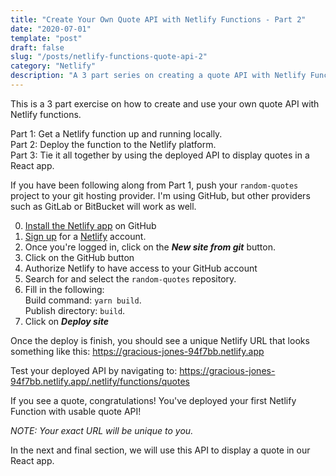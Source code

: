 ```yaml
---
title: "Create Your Own Quote API with Netlify Functions - Part 2"
date: "2020-07-01"
template: "post"
draft: false
slug: "/posts/netlify-functions-quote-api-2"
category: "Netlify"
description: "A 3 part series on creating a quote API with Netlify Functions."
---
```

This is a 3 part exercise on how to create and use your own quote API with Netlify functions.  

Part 1: Get a Netlify function up and running locally.    
Part 2: Deploy the function to the Netlify platform.    
Part 3: Tie it all together by using the deployed API to display quotes in a React app.    
    
If you have been following along from Part 1, push your `random-quotes` project to your git hosting provider.  I'm using GitHub, but other providers such as GitLab or BitBucket will work as well.   

0. [Install the Netlify app](https://developer.github.com/apps/installing-github-apps/) on GitHub   
1. [Sign up](https://app.netlify.com/signup) for a [Netlify](https://www.netlify.com/) account.  
2. Once you're logged in, click on the ***New site from git*** button.
3. Click on the GitHub button
4. Authorize Netlify to have access to your GitHub account
5. Search for and select the `random-quotes` repository. 
6. Fill in the following:        
   Build command: `yarn build`.    
   Publish directory: `build`.      
7. Click on ***Deploy site***

Once the deploy is finish, you should see a unique Netlify URL that looks something like this:
https://gracious-jones-94f7bb.netlify.app

Test your deployed API by navigating to:
https://gracious-jones-94f7bb.netlify.app/.netlify/functions/quotes

If you see a quote, congratulations! You've deployed your first Netlify Function with usable quote API!

*NOTE: Your exact URL will be unique to you.*

In the next and final section, we will use this API to display a quote in our React app.

